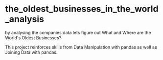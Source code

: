 # the_oldest_businesses_in_the_world_analysis
by analysing the companies data lets figure out What and Where are the World's Oldest Businesses?

This project reinforces skills from Data Manipulation with pandas as well as Joining Data with pandas.
